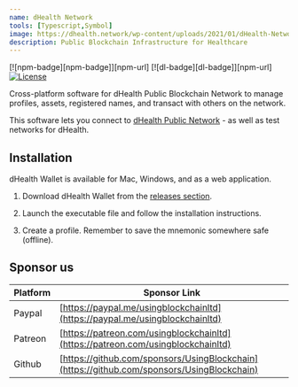```yaml
---
name: dHealth Network
tools: [Typescript,Symbol]
image: https://dhealth.network/wp-content/uploads/2021/01/dHealth-Network-Logo-color-change.png
description: Public Blockchain Infrastructure for Healthcare
---
```


[![npm-badge][npm-badge]][npm-url]
[![dl-badge][dl-badge]][npm-url]
[![License](https://img.shields.io/badge/License-Apache%202.0-blue.svg)](https://opensource.org/licenses/Apache-2.0)

Cross-platform software for dHealth Public Blockchain Network to manage profiles, assets, registered names, and transact with others on the network.

This software lets you connect to [dHealth Public Network](https://dhealth.network) - as well as test networks for dHealth.

## Installation

dHealth Wallet is available for Mac, Windows, and as a web application.

1. Download dHealth Wallet from the [releases section](https://github.com/dhealthproject/dhealth-wallet/releases).

2. Launch the executable file and follow the installation instructions.

3. Create a profile. Remember to save the mnemonic somewhere safe (offline).

## Sponsor us

| Platform | Sponsor Link |
| --- | --- |
| Paypal | [https://paypal.me/usingblockchainltd](https://paypal.me/usingblockchainltd) |
| Patreon | [https://patreon.com/usingblockchainltd](https://patreon.com/usingblockchainltd) |
| Github | [https://github.com/sponsors/UsingBlockchain](https://github.com/sponsors/UsingBlockchain) |
